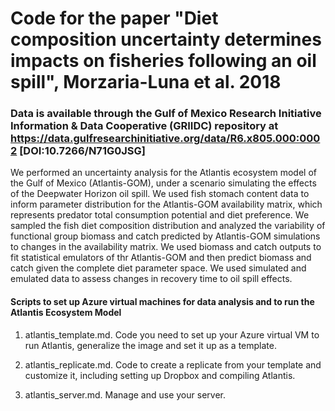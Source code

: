 # Code for the paper "Diet composition uncertainty determines impacts on fisheries following an oil spill", Morzaria-Luna et al. 2018

### Data is available through the Gulf of Mexico Research Initiative Information & Data Cooperative (GRIIDC) repository at https://data.gulfresearchinitiative.org/data/R6.x805.000:0002 [DOI:10.7266/N71G0JSG]

We performed an uncertainty analysis for the Atlantis ecosystem model of the Gulf of Mexico (Atlantis-GOM), under a scenario simulating the effects of the Deepwater Horizon oil spill. We used fish stomach content data to inform parameter distribution for the Atlantis-GOM availability matrix, which represents predator total consumption potential and diet preference. We sampled the fish diet composition distribution and analyzed the variability of functional group biomass and catch predicted by Atlantis-GOM simulations to changes in the availability matrix. We used biomass and catch outputs to fit statistical emulators of thr Atlantis-GOM and then predict biomass and catch given the complete diet parameter space. We used simulated and emulated data to assess changes in recovery time to oil spill effects. 

#### Scripts to set up Azure virtual machines for data analysis and to run the Atlantis Ecosystem Model

1. atlantis_template.md. Code you need to set up your Azure virtual VM to run Atlantis, generalize the image and set it up as a template.

2. atlantis_replicate.md. Code to create a replicate from your template and customize it, including setting up Dropbox and compiling Atlantis.
3. atlantis_server.md. Manage and use your server.

